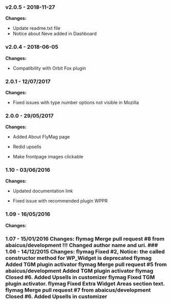 
 ### v2.0.5 - 2018-11-27 
 **Changes:** 
 * Update readme.txt file
* Notice about Neve added in Dashboard
 
 ### v2.0.4 - 2018-06-05 
 **Changes:** 
 * Compatibility with Orbit Fox plugin
 
### 2.0.1 - 12/07/2017
**Changes:** 
- Fixed issues with type number options not visible in Mozilla

### 2.0.0 - 29/05/2017
**Changes:** 
- Added About FlyMag page
- Redid upsells
- Make frontpage images clickable

### 1.10 - 03/06/2016
**Changes:** 
- Updated documentation link
- Fixed issue with recommended plugin WPPR

### 1.09 - 16/05/2016
**Changes:** 
 ### 1.07 - 15/01/2016 Changes: flymag Merge pull request #8 from abaicus/development !!! Changed author name and uri. ### 1.06 - 14/12/2015 Changes: flymag Fixed #2, Notice: the called constructor method for WP_Widget is deprecated flymag Added TGM plugin activator flymag Merge pull request #5 from abaicus/development Added TGM plugin activator flymag Closed #6. Added Upsells in customizer flymag Fixed TGM plugin activator. flymag Fixed Extra Widget Areas section text. flymag Merge pull request #7 from abaicus/development Closed #6. Added Upsells in customizer
